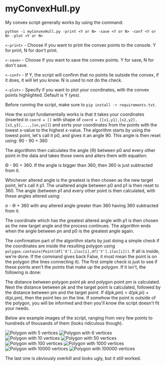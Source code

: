 # myConvexHull.py

My convex script generally works by using the command:

```
python -i myConvexHull.py -print <Y or N> -save <Y or N> -conf <Y or N> -plot <Y or N>
```

```<-print>``` - Choose if you want to print the convex points to the console. Y for print, N for don't print.

```<-save>``` - Choose if you want to save the convex points. Y for save, N for don't save.

```<-conf>``` - If Y, the script will confirm that no points lie outside the convex, if it does, it will let you know. N is used to not do the check.

```<-plot>``` - Specify if you want to plot your coordinates, with the convex points highlighted. Default is Y (yes).

Before running the script, make sure to ```pip install -r requirements.txt```.

How the script fundamentally works is that it takes your coordinates (inserted in ```coord = []``` with shape of ```coord = [[x1,y1],[x2,y2],[x3,y3],...,[xn,yn]]```) and sorts your coordinates from the points with the lowest x-value to the highest x-value. The algorithm starts by using the lowest point, let's call it p0, and gives it an angle 90. This angle is then reset using:
90 - 90 + 360

The algorithmn then calculates the angle (ϴ) between p0 and every other point in the data and takes those owns and alters them with equation:

ϴ - 90 + 360.
If the angle is bigger than 360, then 360 is just subtracted from it.

Whichever altered angle is the greatest is then chosen as the new target point, let's call it p1. The unaltered angle between p0 and p1 is then reset to 360. The angle (between p1 and every other point is then calculated, with these angles altered using:

σ - ϴ + 360
with any altered angle greater than 360 having 360 subtracted from it.

The coordinate which has the greatest altered angle with p1 is then chosen as the new target angle and the process continues. The algorithm ends when the angle between pn and p0 is the greatest angle again.

The confirmation part of the algorithm starts by just doing a simple check if the coordinates are inside the resulting polygon using ```polygon.contains(Point(df['X'].iloc[i],df['Y'].iloc[i]))```. If all is inside, we're done. If the command gives back False, it must mean the point is on the polygon (the lines connecting it). The first simple check is just to see if these points aren't the points that make up the polygon. If it isn't, the following is done:

The distance between polygon point pk and polygon point pm is calculated. Next the distance between pk and the target point is calculated, followed by the distance between pm and the target point. If d(pk,pm) = d(pk,pi) + d(pi,pm), then the point lies on the line. If somehow the point is outside of the polygon, you will be informed and then you'll know the script doesn't fit your needs.

Below are example images of the script, ranging from very few points to hundreds of thousands of them (looks ridiculous though).

![Polygon with 5 vertices](https://raw.githubusercontent.com/lenardcarroll/myConvexHull.py/main/fig1.jpeg "Polygon with 5 vertices")
![Polygon with 6 vertices](https://raw.githubusercontent.com/lenardcarroll/myConvexHull.py/main/fig2.jpeg "Polygon with 6 vertices")
![Polygon with 10 vertices](https://raw.githubusercontent.com/lenardcarroll/myConvexHull.py/main/fig3.jpeg "Polygon with 10 vertices")
![Polygon with 50 vertices](https://raw.githubusercontent.com/lenardcarroll/myConvexHull.py/main/fig4.jpeg "Polygon with 50 vertices")
![Polygon with 100 vertices](https://raw.githubusercontent.com/lenardcarroll/myConvexHull.py/main/fig5.jpeg "Polygon with 100 vertices")
![Polygon with 1000 vertices](https://raw.githubusercontent.com/lenardcarroll/myConvexHull.py/main/fig6.jpeg "Polygon with 1000 vertices")
![Polygon with 10000 vertices](https://raw.githubusercontent.com/lenardcarroll/myConvexHull.py/main/fig7.jpeg "Polygon with 10000 vertices")
![Polygon with 100000 vertices](https://raw.githubusercontent.com/lenardcarroll/myConvexHull.py/main/fig8.jpeg "Polygon with 100000 vertices")

The last one is obviously overkill and looks ugly, but it still worked.
